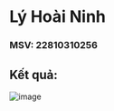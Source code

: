 # Lý Hoài Ninh
### MSV: 22810310256
## Kết quả:

![image](https://github.com/user-attachments/assets/ddafed80-b965-4eeb-851e-cfe5f16be644)


